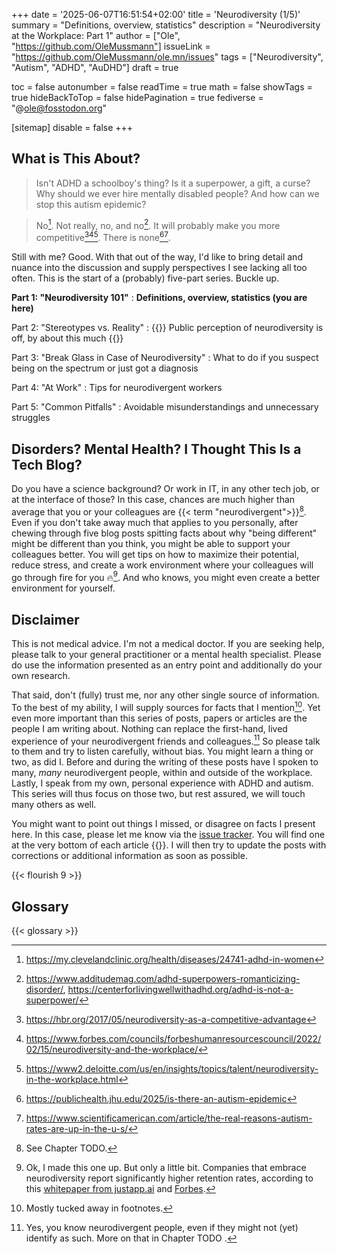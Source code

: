 +++
date = '2025-06-07T16:51:54+02:00'
title = 'Neurodiversity (1/5)'
summary = "Definitions, overview, statistics"
description = "Neurodiversity at the Workplace: Part 1"
author = ["Ole", "https://github.com/OleMussmann"]
issueLink = "https://github.com/OleMussmann/ole.mn/issues"
tags = ["Neurodiversity", "Autism", "ADHD", "AuDHD"]
draft = true

toc = false
autonumber = false
readTime = true
math = false
showTags = true
hideBackToTop = false
hidePagination = true
fediverse = "@ole@fosstodon.org"

[sitemap]
disable = false
+++

<!-- Part 1: "Neurodiversity at the Workplace": Definitions, overview, statistics -->

## What is This About?
> Isn't ADHD a schoolboy's thing? Is it a superpower, a gift, a curse? Why should we ever hire mentally disabled people? And how can we stop this autism epidemic?

> No[^adhd_women]. Not really, no, and no[^superpower]. It will probably make you more competitive[^competitive_1][^competitive_2][^competitive_3]. There is none[^epidemic_1][^epidemic_2].

[^adhd_women]: https://my.clevelandclinic.org/health/diseases/24741-adhd-in-women
[^superpower]: https://www.additudemag.com/adhd-superpowers-romanticizing-disorder/, https://centerforlivingwellwithadhd.org/adhd-is-not-a-superpower/
[^competitive_1]: https://hbr.org/2017/05/neurodiversity-as-a-competitive-advantage
[^competitive_2]: https://www.forbes.com/councils/forbeshumanresourcescouncil/2022/02/15/neurodiversity-and-the-workplace/
[^competitive_3]: https://www2.deloitte.com/us/en/insights/topics/talent/neurodiversity-in-the-workplace.html
[^epidemic_1]: https://publichealth.jhu.edu/2025/is-there-an-autism-epidemic
[^epidemic_2]: https://www.scientificamerican.com/article/the-real-reasons-autism-rates-are-up-in-the-u-s/

Still with me? Good. With that out of the way, I'd like to bring detail and nuance into the discussion and supply perspectives I see lacking all too often. This is the start of a (probably) five-part series. Buckle up.

**Part 1: "Neurodiversity 101"**
: **Definitions, overview, statistics (you are here)**

Part 2: "Stereotypes vs. Reality"
: {{<manicule left>}} Public perception of neurodiversity is off, by about this much {{<manicule right>}}

Part 3: "Break Glass in Case of Neurodiversity"
: What to do if you suspect being on the spectrum or just got a diagnosis

Part 4: "At Work"
: Tips for neurodivergent workers

Part 5: "Common Pitfalls"
: Avoidable misunderstandings and unnecessary struggles

## Disorders? Mental Health? I Thought This Is a Tech Blog?
Do you have a science background? Or work in IT, in any other tech job, or at the interface of those? In this case, chances are much higher than average that you or your colleagues are {{< term "neurodivergent">}}[^chances]. Even if you don't take away much that applies to you personally, after chewing through five blog posts spitting facts about why "being different" might be different than you think, you might be able to support your colleagues better. You will get tips on how to maximize their potential, reduce stress, and create a work environment where your colleagues will go through fire for you 🔥[^fire]. And who knows, you might even create a better environment for yourself.

[^chances]: See Chapter TODO.
[^fire]: Ok, I made this one up. But only a little bit. Companies that embrace neurodiversity report significantly higher retention rates, according to this [whitepaper from justapp.ai](https://justapply.app/wp-content/uploads/2024/10/Justappl-whitepaper-Neurodiversity-in-the-Workplace-A-Quantitative-Analysis-of-Performance_-Innovation_-and-Retention_V3.pdf) and [Forbes](https://www.forbes.com/councils/forbeshumanresourcescouncil/2023/11/08/unlocking-hidden-talent-the-power-of-neurodiversity-in-modern-organizations/).


## Disclaimer
This is not medical advice. I'm not a medical doctor. If you are seeking help, please talk to your general practitioner or a mental health specialist. Please do use the information presented as an entry point and additionally do your own research.

That said, don't (fully) trust me, nor any other single source of information. To the best of my ability, I will supply sources for facts that I mention[^sources]. Yet even more important than this series of posts, papers or articles are the people I am writing about. Nothing can replace the first-hand, lived experience of your neurodivergent friends and colleagues.[^know] So please talk to them and try to listen carefully, without bias. You might learn a thing or two, as did I. Before and during the writing of these posts have I spoken to many, _many_ neurodivergent people, within and outside of the workplace. Lastly, I speak from my own, personal experience with ADHD and autism. This series will thus focus on those two, but rest assured, we will touch many others as well.

[^sources]: Mostly tucked away in footnotes.
[^know]: Yes, you know neurodivergent people, even if they might not (yet) identify as such. More on that in Chapter TODO .

You might want to point out things I missed, or disagree on facts I present here. In this case, please let me know via the [issue tracker](https://github.com/OleMussmann/ole.mn/issues/new?title=[2025-06-neurodiversity-1]%20YOUR%20FEEDBACK). You will find one at the very bottom of each article {{<manicule down>}}. I will then try to update the posts with corrections or additional information as soon as possible.

{{< flourish 9 >}}

## Glossary
{{< glossary >}}
